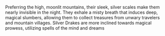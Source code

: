 Preferring the high, moonlit mountains, their sleek, silver scales make them nearly invisible in the night. They exhale a misty breath that induces deep, magical slumbers, allowing them to collect treasures from unwary travelers and mountain villages. Silver Drakes are more inclined towards magical prowess, utilizing spells of the mind and dreams
